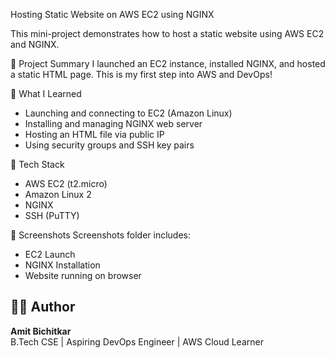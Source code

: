 Hosting Static Website on AWS EC2 using NGINX

This mini-project demonstrates how to host a static website using AWS EC2 and NGINX.

🚀 Project Summary
I launched an EC2 instance, installed NGINX, and hosted a static HTML page. This is my first step into AWS and DevOps!

 🧠 What I Learned
- Launching and connecting to EC2 (Amazon Linux)
- Installing and managing NGINX web server
- Hosting an HTML file via public IP
- Using security groups and SSH key pairs

 🔧 Tech Stack
- AWS EC2 (t2.micro)
- Amazon Linux 2
- NGINX
- SSH (PuTTY)

 📸 Screenshots
Screenshots folder includes:
- EC2 Launch
- NGINX Installation
- Website running on browser



## 👨‍💻 Author
**Amit Bichitkar**  
B.Tech CSE | Aspiring DevOps Engineer | AWS Cloud Learner
